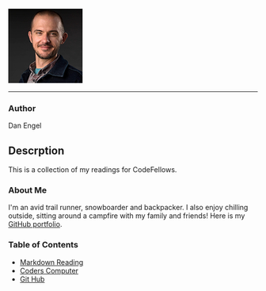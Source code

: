 ![](Dan_Engel_2020_lowres2.jpg) 

---

### Author
Dan Engel

## Descrption
This is a collection of my readings for CodeFellows.

### About Me
I'm an avid trail runner, snowboarder and backpacker. I also enjoy chilling outside, sitting around a campfire with my family and friends!
Here is my [GitHub portfolio](https://github.com/daneng1).


### Table of Contents
- [Markdown Reading](markdown.md)
- [Coders Computer](coders_computer.md)
- [Git Hub](github.md)
